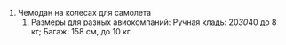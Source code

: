 1. Чемодан на колесах для самолета
   1. Размеры для разных авиокомпаний: Ручная кладь: 20*30*40 до 8 кг; Багаж: 158 см, до 10 кг.